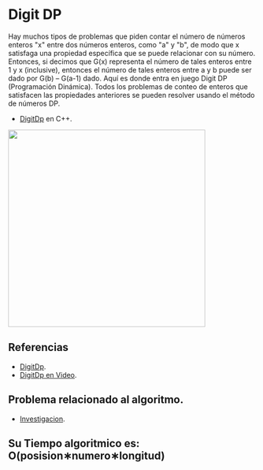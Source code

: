 # Digit DP

Hay muchos tipos de problemas que piden contar el número de números enteros "x" entre dos números enteros, como "a" y "b", 
de modo que x satisfaga una propiedad específica que se puede relacionar con su número.
Entonces, si decimos que G(x) representa el número de tales enteros entre 1 y x (inclusive), 
entonces el número de tales enteros entre a y b puede ser dado por G(b) – G(a-1) dado. Aquí es donde entra en juego Digit DP (Programación Dinámica). 
Todos los problemas de conteo de enteros que satisfacen las propiedades anteriores se pueden resolver usando el método de números DP.

* [DigitDp](https://github.com/Lutyvr02/Algoritmica/blob/main/Contenidos/DigitDP/digitdp.cpp) en C++.
<img src="https://user-images.githubusercontent.com/101956531/197399401-4fab630a-91d7-4647-b57b-ceca83106ecd.png" width="400">

## Referencias
* [DigitDp](https://www.geeksforgeeks.org/digit-dp-introduction/).
* [DigitDp en Video](https://www.youtube.com/watch?v=5ag4kmHVs8k).

## Problema relacionado al algoritmo.
* [Investigacion](https://vjudge.net/contest/269679#problem/B).

## Su Tiempo algoritmico es:  O(posision∗numero∗longitud)
